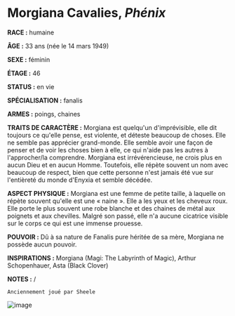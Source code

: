 # Morgiana Cavalies, *Phénix*

**RACE :** humaine

**ÂGE :** 33 ans (née le 14 mars 1949)

**SEXE :** féminin

**ÉTAGE :** 46

**STATUS :** en vie

**SPÉCIALISATION :** fanalis

**ARMES :** poings, chaines

**TRAITS DE CARACTÈRE :** Morgiana est quelqu'un d'imprévisible, elle dit toujours ce qu'elle pense, est violente, et déteste beaucoup de choses. Elle ne semble pas apprécier grand-monde. Elle semble avoir une façon de penser et de voir les choses bien à elle, ce qui n'aide pas les autres à l'approcher/la comprendre. Morgiana est irrévérencieuse, ne crois plus en aucun Dieu et en aucun Homme. Toutefois, elle répète souvent un nom avec beaucoup de respect, bien que cette personne n'est jamais été vue sur l'entièreté du monde d'Enyxia et semble décédée.

**ASPECT PHYSIQUE :** Morgiana est une femme de petite taille, à laquelle on répète souvent qu'elle est une « naine ». Elle a les yeux et les cheveux roux. Elle porte le plus souvent une robe blanche et des chaines de métal aux poignets et aux chevilles. Malgré son passé, elle n'a aucune cicatrice visible sur le corps ce qui est une immense prouesse.

**POUVOIR :** Dû à sa nature de Fanalis pure héritée de sa mère, Morgiana ne possède aucun pouvoir.

**INSPIRATIONS :** Morgiana (Magi: The Labyrinth of Magic), Arthur Schopenhauer, Asta (Black Clover)

**NOTES :** /

`Anciennement joué par Sheele`

![image](https://enyxia.alkanife.fr/images/characters/morgiana.png)
